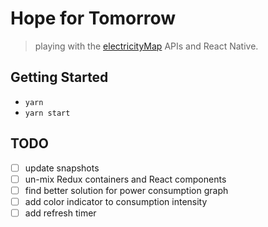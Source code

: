 # Hope for Tomorrow

> playing with the [electricityMap](https://www.electricitymap.org) APIs and React Native.

## Getting Started

- `yarn`
- `yarn start`

## TODO

- [ ] update snapshots
- [ ] un-mix Redux containers and React components
- [ ] find better solution for power consumption graph
- [ ] add color indicator to consumption intensity
- [ ] add refresh timer